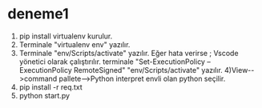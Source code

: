 # deneme1


1) pip install virtualenv kurulur.
2) Terminale "virtualenv env" yazılır.
3) Terminale "env/Scripts/activate" yazılır. Eğer hata verirse ;
   Vscode yönetici olarak çalıştırılır. terminale "Set-ExecutionPolicy –ExecutionPolicy RemoteSigned" "env/Scripts/activate" yazılır.
   4)View-->command pallete-->Python interpret envli olan python seçilir.
4) pip install -r req.txt
5) python start.py
